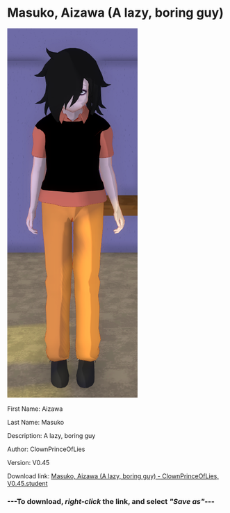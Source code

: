 # Masuko, Aizawa (A lazy, boring guy)

<img src = "https://raw.githubusercontent.com/Arbiter1223/Daigaku-Gurashi-Custom-Students/master/Students/Files/Masuko%2C%20Aizawa%20(A%20lazy%2C%20boring%20guy).png">

First Name: Aizawa

Last Name: Masuko

Description: A lazy, boring guy

Author: ClownPrinceOfLies

Version: V0.45

Download link: <a href="https://raw.githubusercontent.com/Arbiter1223/Daigaku-Gurashi-Custom-Students/master/Students/Files/Masuko%2C%20Aizawa%20(A%20lazy%2C%20boring%20guy)%20-%20ClownPrinceOfLies%2C%20V0.45.student">Masuko, Aizawa (A lazy, boring guy) - ClownPrinceOfLies, V0.45.student</a>

### ---**To download, _right-click_ the link, and select _"Save as"_**---
